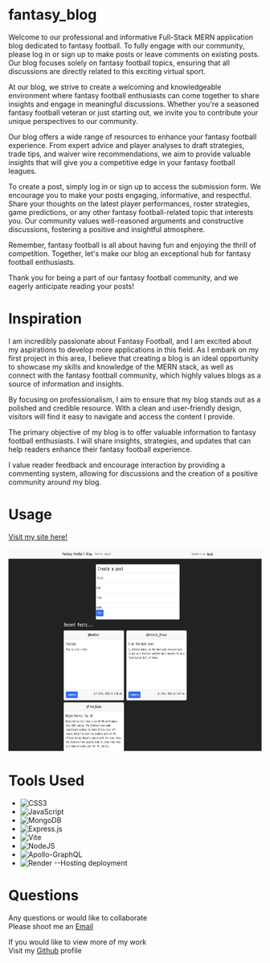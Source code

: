 # fantasy_blog

Welcome to our professional and informative Full-Stack MERN application blog dedicated to fantasy football. To fully engage with our community, please log in or sign up to make posts or leave comments on existing posts. Our blog focuses solely on fantasy football topics, ensuring that all discussions are directly related to this exciting virtual sport.

At our blog, we strive to create a welcoming and knowledgeable environment where fantasy football enthusiasts can come together to share insights and engage in meaningful discussions. Whether you're a seasoned fantasy football veteran or just starting out, we invite you to contribute your unique perspectives to our community.

Our blog offers a wide range of resources to enhance your fantasy football experience. From expert advice and player analyses to draft strategies, trade tips, and waiver wire recommendations, we aim to provide valuable insights that will give you a competitive edge in your fantasy football leagues.

To create a post, simply log in or sign up to access the submission form. We encourage you to make your posts engaging, informative, and respectful. Share your thoughts on the latest player performances, roster strategies, game predictions, or any other fantasy football-related topic that interests you. Our community values well-reasoned arguments and constructive discussions, fostering a positive and insightful atmosphere.

Remember, fantasy football is all about having fun and enjoying the thrill of competition. Together, let's make our blog an exceptional hub for fantasy football enthusiasts.

Thank you for being a part of our fantasy football community, and we eagerly anticipate reading your posts!

# Inspiration

I am incredibly passionate about Fantasy Football, and I am excited about my aspirations to develop more applications in this field. As I embark on my first project in this area, I believe that creating a blog is an ideal opportunity to showcase my skills and knowledge of the MERN stack, as well as connect with the fantasy football community, which highly values blogs as a source of information and insights.

By focusing on professionalism, I aim to ensure that my blog stands out as a polished and credible resource. With a clean and user-friendly design, visitors will find it easy to navigate and access the content I provide.

The primary objective of my blog is to offer valuable information to fantasy football enthusiasts. I will share insights, strategies, and updates that can help readers enhance their fantasy football experience.

I value reader feedback and encourage interaction by providing a commenting system, allowing for discussions and the creation of a positive community around my blog.

# Usage

<div>
    <a href="https://fantasy-blog.onrender.com/">
        Visit my site here!
    </a>
</div>
<br>
<div>
    <img src="./client/src/assets/screenshot.png" alt="Screenshot"  width="700" height="400"/>
</div>

# Tools Used

- ![CSS3](https://img.shields.io/badge/css-%231572B6.svg?style=for-the-badge&logo=css3&logoColor=white)
- ![JavaScript](https://img.shields.io/badge/javascript-%23323330.svg?style=for-the-badge&logo=javascript&logoColor=%23F7DF1E)
- ![MongoDB](https://img.shields.io/badge/MongoDB-092c56?style=for-the-badge&logo=MongoDB&logoColor=6DA55F)
- ![Express.js](https://img.shields.io/badge/express.js-%23404d59.svg?style=for-the-badge&logo=express&logoColor=%2361DAFB)
- ![Vite](https://img.shields.io/badge/vite-%23646CFF.svg?style=for-the-badge&logo=vite&logoColor=white)
- ![NodeJS](https://img.shields.io/badge/node.js-6DA55F?style=for-the-badge&logo=node.js&logoColor=white)
- ![Apollo-GraphQL](https://img.shields.io/badge/-ApolloGraphQL-311C87?style=for-the-badge&logo=apollo-graphql)
- ![Render](https://img.shields.io/badge/Render-%46E3B7.svg?style=for-the-badge&logo=render&logoColor=white) --Hosting deployment

# Questions

<div>
    <p>Any questions or would like to collaborate<br>Please shoot me an <a href="mailto:fred.kamm95@gmail.com"> Email </a></p>
    <p>If you would like to view more of my work <br>Visit my <a href="https://github.com/fredkamm ">Github</a> profile</p>
</div>
